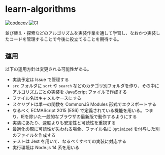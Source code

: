 learn-algorithms
====

[![codecov](https://codecov.io/gh/Getaji/learn-algorithms/branch/master/graph/badge.svg?token=JPV8JM7TXT)](https://codecov.io/gh/Getaji/learn-algorithms)
![CI](https://github.com/Getaji/learn-algorithms/workflows/Node.js%20CI/badge.svg)

並び替え・探索などのアルゴリズムを実装作業を通して学習し、なおかつ実装したコードを管理することで今後に役立てることを期待する。

## 運用

以下の運用方針は変更される可能性がある。

- 実装予定は Issue で管理する
- `src` フォルダに `sort` や `search` などのカテゴリ別フォルダを作り、その中にアルゴリズムごとの実装を JavaScript ファイルで作成する
- ファイル名はキャメルケースにする
- スクリプトは単一の関数を CommonJS Modules 形式でエクスポートする
- なるべく ECMAScript 2015 (ES6) で定義されている機能を用いる。つまり、IEを除いた一般的なブラウザの最新版で動作するようにする
- 実装にあたり、速度よりも安定性と可読性を重視する
- 最適化の際に可読性が失われる場合、ファイル名に `Optimized` を付与した別のファイルを作成する
- テストは Jest を用いて、なるべくすべての実装に対応する
- 実行環境は Node.js 14 系を用いる
